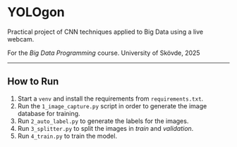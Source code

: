 # YOLOgon
Practical project of CNN techniques applied to Big Data using a live webcam.

For the _Big Data Programming_ course. University of Skövde, 2025

---

## How to Run

1. Start a `venv` and install the requirements from `requirements.txt`.
2. Run the `1_image_capture.py` script in order to generate the image database for training.
3. Run `2_auto_label.py` to generate the labels for the images.
4. Run `3_splitter.py` to split the images in _train_ and _validation_.
5. Run `4_train.py` to train the model.